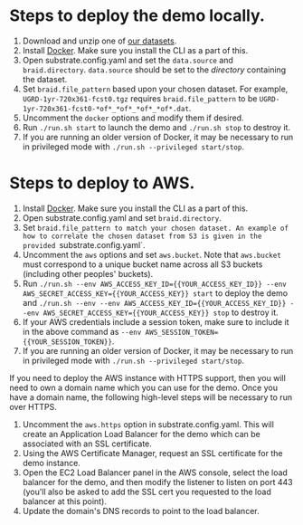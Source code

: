# Steps to deploy the demo locally.

1. Download and unzip one of [our datasets](http://accona.eecs.utk.edu:9595/).
2. Install [Docker](https://www.docker.com/). Make sure you install the CLI as a part of this.
3. Open substrate.config.yaml and set the `data.source` and `braid.directory`. `data.source` should be set to the _directory_ containing the dataset.
4. Set `braid.file_pattern` based upon your chosen dataset. For example, `UGRD-1yr-720x361-fcst0.tgz` requires `braid.file_pattern` to be `UGRD-1yr-720x361-fcst0-*of*_*of*_*of*_*of*.dat`.
5. Uncomment the `docker` options and modify them if desired.
6. Run `./run.sh start` to launch the demo and `./run.sh stop` to destroy it.
7. If you are running an older version of Docker, it may be necessary to run in privileged mode with `./run.sh --privileged start/stop`.

# Steps to deploy to AWS.

1. Install [Docker](https://www.docker.com/). Make sure you install the CLI as a part of this.
2. Open substrate.config.yaml and set `braid.directory`.
3. Set `braid.file_pattern to match your chosen dataset. An example of how to correlate the chosen dataset from S3 is given in the provided `substrate.config.yaml`.
4. Uncomment the `aws` options and set `aws.bucket`. Note that `aws.bucket` must correspond to a unique bucket name across all S3 buckets (including other peoples' buckets).
5. Run `./run.sh --env AWS_ACCESS_KEY_ID={{YOUR_ACCESS_KEY_ID}} --env AWS_SECRET_ACCESS_KEY={{YOUR_ACCESS_KEY}} start` to deploy the demo and `./run.sh --env --env AWS_ACCESS_KEY_ID={{YOUR_ACCESS_KEY_ID}} --env AWS_SECRET_ACCESS_KEY={{YOUR_ACCESS_KEY}} stop` to destroy it.
6. If your AWS credentials include a session token, make sure to include it in the above command as `--env AWS_SESSION_TOKEN={{YOUR_SESSION_TOKEN}}`.
7. If you are running an older version of Docker, it may be necessary to run in privileged mode with `./run.sh --privileged start/stop`.

If you need to deploy the AWS instance with HTTPS support, then you will need to own a domain name which you can use for the demo. Once you have a domain name, the following high-level steps will be necessary to run over HTTPS.

1. Uncomment the `aws.https` option in substrate.config.yaml. This will create an Application Load Balancer for the demo which can be associated with an SSL certificate.
2. Using the AWS Certificate Manager, request an SSL certificate for the demo instance.
3. Open the EC2 Load Balancer panel in the AWS console, select the load balancer for the demo, and then modify the listener to listen on port 443 (you'll also be asked to add the SSL cert you requested to the load balancer at this point).
4. Update the domain's DNS records to point to the load balancer.
